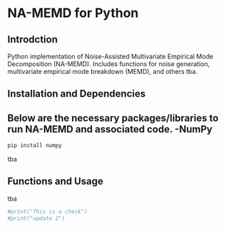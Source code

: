 # NA-MEMD for Python

## Introdction

Python implementation of Noise-Assisted Multivariate Empirical Mode Decomposition (NA-MEMD). Includes functions for noise generation, multivariate empirical mode breakdown (MEMD), and others tba.

## Installation and Dependencies
Below are the necessary packages/libraries to run NA-MEMD and associated code.
-NumPy  
-
```bash
pip install numpy
```

tba

## Functions and Usage

tba



```python
#print("This is a check")
#print("update 2")
```
